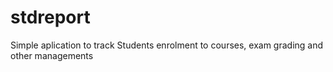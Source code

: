 ﻿# stdreport
Simple aplication to track Students enrolment to courses, exam grading and other managements
